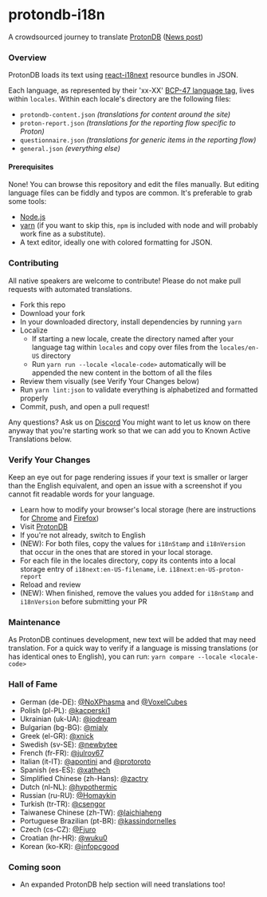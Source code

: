 # protondb-i18n

A crowdsourced journey to translate [ProtonDB](https://www.protondb.com) ([News post](https://www.protondb.com/news/protondb-spricht-nun-auch-deutsch))

### Overview

ProtonDB loads its text using [react-i18next](https://github.com/i18next/react-i18next) resource bundles in JSON.

Each language, as represented by their 'xx-XX' [BCP-47 language tag](https://developer.mozilla.org/en-US/docs/Web/JavaScript/Reference/Global_Objects/Intl), lives within `locales`. Within each locale's directory are the following files:

- `protondb-content.json` *(translations for content around the site)*
- `proton-report.json` *(translations for the reporting flow specific to Proton)*
- `questionnaire.json` *(translations for generic items in the reporting flow)*
- `general.json` *(everything else)*

#### Prerequisites

None! You can browse this repository and edit the files manually. But editing language files can be fiddly and typos are common. It's preferable to grab some tools:

- [Node.js](https://nodejs.org/en/)
- [yarn](https://yarnpkg.com/lang/en/) (if you want to skip this, `npm` is included with node and will probably work fine as a substitute).
- A text editor, ideally one with colored formatting for JSON.

### Contributing

All native speakers are welcome to contribute! Please do not make pull requests with automated translations.

- Fork this repo
- Download your fork
- In your downloaded directory, install dependencies by running `yarn`
- Localize
  - If starting a new locale, create the directory named after your language tag within `locales` and copy over files from the `locales/en-US` directory
  - Run `yarn run --locale <locale-code>` automatically will be appended the new content in the bottom of all the files
- Review them visually (see Verify Your Changes below)
- Run `yarn lint:json` to validate everything is alphabetized and formatted properly
- Commit, push, and open a pull request!

Any questions? Ask us on [Discord](https://discord.gg/uuwK9EV) You might want to let us know on there anyway that you're starting work so that we can add you to Known Active Translations below.

### Verify Your Changes

Keep an eye out for page rendering issues if your text is smaller or larger than the English equivalent, and open an issue with a screenshot if you cannot fit readable words for your language.

- Learn how to modify your browser's local storage (here are instructions for [Chrome](https://developer.chrome.com/docs/devtools/storage/localstorage/) and [Firefox](https://developer.mozilla.org/en-US/docs/Tools/Storage_Inspector))
- Visit [ProtonDB](https://www.protondb.com)
- If you're not already, switch to English
- (NEW): For both files, copy the values for `i18nStamp` and `i18nVersion` that occur in the ones that are stored in your local storage.
- For each file in the locales directory, copy its contents into a local storage entry of `i18next:en-US-filename`, i.e. `i18next:en-US-proton-report`
- Reload and review
- (NEW): When finished, remove the values you added for `i18nStamp` and `i18nVersion` before submitting your PR

### Maintenance

As ProtonDB continues development, new text will be added that may need translation. For a quick way to verify if a language is missing translations (or has identical ones to English), you can run: `yarn compare --locale <locale-code>`

### Hall of Fame

- German (de-DE): [@NoXPhasma](https://github.com/NoXPhasma) and [@VoxelCubes](https://github.com/VoxelCubes)
- Polish (pl-PL): [@kacperski1](https://github.com/kacperski1)
- Ukrainian (uk-UA): [@iodream](https://github.com/iodream)
- Bulgarian (bg-BG): [@mialy](https://github.com/mialy)
- Greek (el-GR): [@xnick](https://github.com/xnick)
- Swedish (sv-SE): [@newbytee](https://github.com/newbytee)
- French (fr-FR): [@julroy67](https://github.com/julroy67)
- Italian (it-IT): [@apontini](https://github.com/apontini) and [@protoroto](https://github.com/protoroto)
- Spanish (es-ES): [@xathech](https://github.com/xathech)
- Simplified Chinese (zh-Hans): [@zactry](https://github.com/zactry)
- Dutch (nl-NL): [@hypothermic](https://github.com/hypothermic)
- Russian (ru-RU): [@Homaykin](https://github.com/Homyakin)
- Turkish (tr-TR): [@csengor](https://github.com/csengor)
- Taiwanese Chinese (zh-TW): [@laichiaheng](https://github.com/laichiaheng)
- Portuguese Brazilian (pt-BR): [@kassindornelles](https://github.com/kassindornelles)
- Czech (cs-CZ): [@Fjuro](https://github.com/Fjuro)
- Croatian (hr-HR): [@wuku0](https://github.com/wuku0)
- Korean (ko-KR): [@infopcgood](https://github.com/infopcgood)

### Coming soon

- An expanded ProtonDB help section will need translations too!
